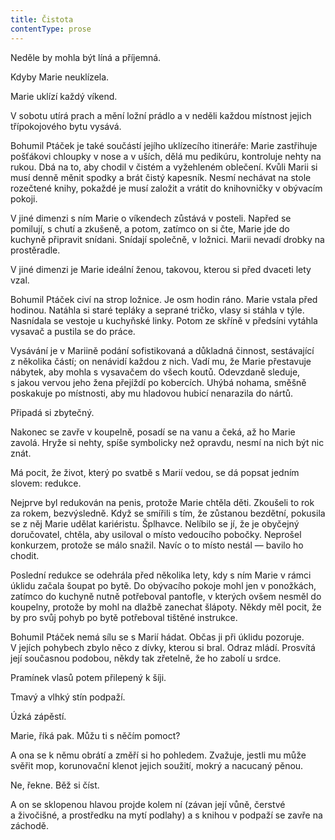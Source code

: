 ```yaml
---
title: Čistota
contentType: prose
---
```


<section>

Neděle by mohla být líná a příjemná.

Kdyby Marie neuklízela.

Marie uklízí každý víkend.

V sobotu utírá prach a mění ložní prádlo a v neděli každou místnost jejich třípokojového bytu vysává.

Bohumil Ptáček je také součástí jejího uklízecího itineráře: Marie zastřihuje pošťákovi chloupky v nose a v uších, dělá mu pedikúru, kontroluje nehty na rukou. Dbá na to, aby chodil v čistém a vyžehleném oblečení. Kvůli Marii si musí denně měnit spodky a brát čistý kapesník. Nesmí nechávat na stole rozečtené knihy, pokaždé je musí založit a vrátit do knihovničky v obývacím pokoji.

V jiné dimenzi s ním Marie o víkendech zůstává v posteli. Napřed se pomilují, s chutí a zkušeně, a potom, zatímco on si čte, Marie jde do kuchyně připravit snídani. Snídají společně, v ložnici. Marii nevadí drobky na prostěradle.

V jiné dimenzi je Marie ideální ženou, takovou, kterou si před dvaceti lety vzal.

Bohumil Ptáček civí na strop ložnice. Je osm hodin ráno. Marie vstala před hodinou. Natáhla si staré tepláky a seprané tričko, vlasy si stáhla v týle. Nasnídala se vestoje u kuchyňské linky. Potom ze skříně v předsíni vytáhla vysavač a pustila se do práce.

Vysávání je v Mariině podání sofistikovaná a důkladná činnost, sestávající z několika částí; on nenávidí každou z nich. Vadí mu, že Marie přestavuje nábytek, aby mohla s vysavačem do všech koutů. Odevzdaně sleduje, s jakou vervou jeho žena přejíždí po kobercích. Uhýbá nohama, směšně poskakuje po místnosti, aby mu hladovou hubicí nenarazila do nártů.

Připadá si zbytečný.

Nakonec se zavře v koupelně, posadí se na vanu a čeká, až ho Marie zavolá. Hryže si nehty, spíše symbolicky než opravdu, nesmí na nich být nic znát.

Má pocit, že život, který po svatbě s Marií vedou, se dá popsat jedním slovem: redukce.

Nejprve byl redukován na penis, protože Marie chtěla děti. Zkoušeli to rok za rokem, bezvýsledně. Když se smířili s tím, že zůstanou bezdětní, pokusila se z něj Marie udělat kariéristu. Šplhavce. Nelíbilo se jí, že je obyčejný doručovatel, chtěla, aby usiloval o místo vedoucího pobočky. Neprošel konkurzem, protože se málo snažil. Navíc o to místo nestál — bavilo ho chodit.

Poslední redukce se odehrála před několika lety, kdy s ním Marie v rámci úklidu začala šoupat po bytě. Do obývacího pokoje mohl jen v ponožkách, zatímco do kuchyně nutně potřeboval pantofle, v kterých ovšem nesměl do koupelny, protože by mohl na dlažbě zanechat šlápoty. Někdy měl pocit, že by pro svůj pohyb po bytě potřeboval tištěné instrukce.

Bohumil Ptáček nemá sílu se s Marií hádat. Občas ji při úklidu pozoruje. V jejích pohybech zbylo něco z dívky, kterou si bral. Odraz mládí. Prosvítá její současnou podobou, někdy tak zřetelně, že ho zabolí u srdce.

Pramínek vlasů potem přilepený k šíji.

Tmavý a vlhký stín podpaží.

Úzká zápěstí.

Marie, říká pak. Můžu ti s něčím pomoct?

A ona se k němu obrátí a změří si ho pohledem. Zvažuje, jestli mu může svěřit mop, korunovační klenot jejich soužití, mokrý a nacucaný pěnou.

Ne, řekne. Běž si číst.

A on se sklopenou hlavou projde kolem ní (závan její vůně, čerstvé a živočišné, a prostředku na mytí podlahy) a s knihou v podpaží se zavře na záchodě.

</section>
